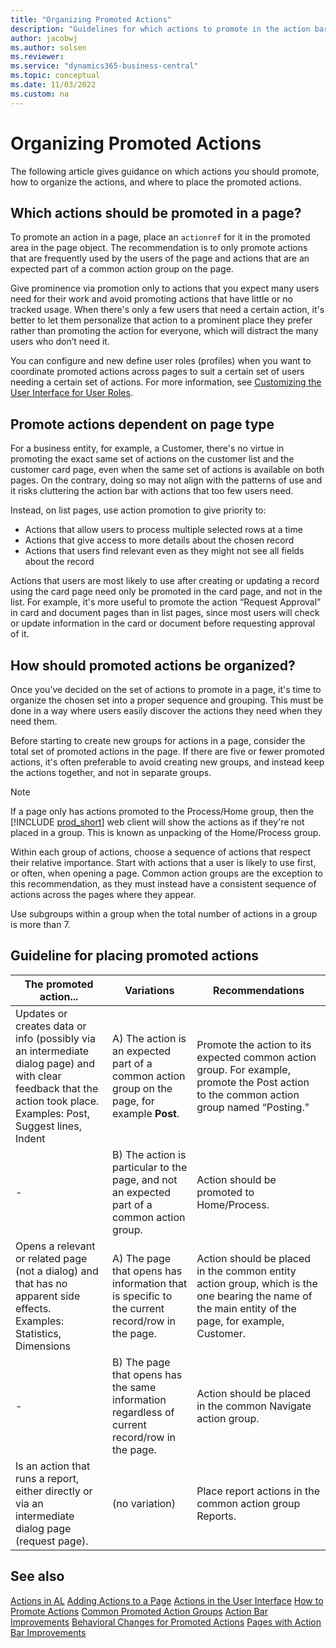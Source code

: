 ```yaml
---
title: "Organizing Promoted Actions"
description: "Guidelines for which actions to promote in the action bar for Dynamics 365 Business Central"
author: jacobwj
ms.author: solsen
ms.reviewer: 
ms.service: "dynamics365-business-central"
ms.topic: conceptual
ms.date: 11/03/2022
ms.custom: na
---
```


# Organizing Promoted Actions

The following article gives guidance on which actions you should promote, how to organize the actions, and where to place the promoted actions.

## Which actions should be promoted in a page? 

To promote an action in a page, place an `actionref` for it in the promoted area in the page object. The recommendation is to only promote actions that are frequently used by the users of the page and actions that are an expected part of a common action group on the page. 

Give prominence via promotion only to actions that you expect many users need for their work and avoid promoting actions that have little or no tracked usage. When there's only a few users that need a certain action, it's better to let them personalize that action to a prominent place they prefer rather than promoting the action for everyone, which will distract the many users who don’t need it. 

You can configure and new define user roles (profiles) when you want to coordinate promoted actions across pages to suit a certain set of users needing a certain set of actions. For more information, see [Customizing the User Interface for User Roles](devenv-role-customization.md).


## Promote actions dependent on page type 

For a business entity, for example, a Customer, there's no virtue in promoting the exact same set of actions on the customer list and the customer card page, even when the same set of actions is available on both pages. On the contrary, doing so may not align with the patterns of use and it risks cluttering the action bar with actions that too few users need. 

Instead, on list pages, use action promotion to give priority to: 

- Actions that allow users to process multiple selected rows at a time 
- Actions that give access to more details about the chosen record 
- Actions that users find relevant even as they might not see all fields about the record 

Actions that users are most likely to use after creating or updating a record using the card page need only be promoted in the card page, and not in the list. For example, it's more useful to promote the action “Request Approval” in card and document pages than in list pages, since most users will check or update information in the card or document before requesting approval of it. 

## How should promoted actions be organized? 

Once you’ve decided on the set of actions to promote in a page, it's time to organize the chosen set into a proper sequence and grouping. This must be done in a way where users easily discover the actions they need when they need them. 

Before starting to create new groups for actions in a page, consider the total set of promoted actions in the page. If there are five or fewer promoted actions, it's often preferable to avoid creating new groups, and instead keep the actions together, and not in separate groups. 

> [!NOTE]  
> If a page only has actions promoted to the Process/Home group, then the [!INCLUDE [prod_short](includes/prod_short.md)] web client will show the actions as if they're not placed in a group. This is known as unpacking of the Home/Process group.

Within each group of actions, choose a sequence of actions that respect their relative importance. Start with actions that a user is likely to use first, or often, when opening a page. Common action groups are the exception to this recommendation, as they must instead have a consistent sequence of actions across the pages where they appear. 

Use subgroups within a group when the total number of actions in a group is more than 7.

## Guideline for placing promoted actions

| The promoted action... | Variations | Recommendations |
|---------------------|------------|-----------------|
|Updates or creates data or info (possibly via an intermediate dialog page) and with clear feedback that the action took place.<br> Examples: Post, Suggest lines, Indent| A) The action is an expected part of a common action group on the page, for example **Post**. |Promote the action to its expected common action group. For example, promote the Post action to the common action group named “Posting.” |
|-| B) The action is particular to the page, and not an expected part of a common action group. | Action should be promoted to Home/Process. |
| Opens a relevant or related page (not a dialog) and that has no apparent side effects. <br> Examples: Statistics, Dimensions | A) The page that opens has information that is specific to the current record/row in the page. | Action should be placed in the common entity action group, which is the one bearing the name of the main entity of the page, for example, Customer. |
|-| B) The page that opens has the same information regardless of current record/row in the page. | Action should be placed in the common Navigate action group. |
| Is an action that runs a report, either directly or via an intermediate dialog page (request page). | (no variation) | Place report actions in the common action group Reports. |

## See also

[Actions in AL](developer/devenv-actions-overview.md)
[Adding Actions to a Page](developer/devenv-adding-actions-to-a-page.md)
[Actions in the User Interface](developer/devenv-actions-user-interface.md)
[How to Promote Actions](developer/devenv-promoted-actions.md)
[Common Promoted Action Groups](developer/devenv-common-promoted-action-groups.md)
[Action Bar Improvements](developer/devenv-action-bar-improvements.md)
[Behavioral Changes for Promoted Actions](developer/devenv-promoted-actions-behavioral-changes.md)
[Pages with Action Bar Improvements](developer/devenv-pages-action-bar-improvements.md)